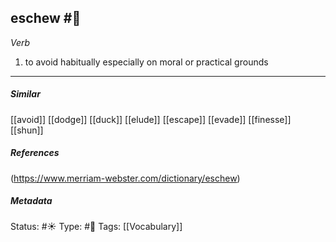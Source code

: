 ## eschew #🧠 

_Verb_

1.  to avoid habitually especially on moral or practical grounds
___
##### Similar
[[avoid]]
[[dodge]]
[[duck]]
[[elude]]
[[escape]]
[[evade]]
[[finesse]]
[[shun]]

##### References 
(https://www.merriam-webster.com/dictionary/eschew)

##### Metadata
Status: #☀️ 
Type: #🔵
Tags: [[Vocabulary]]